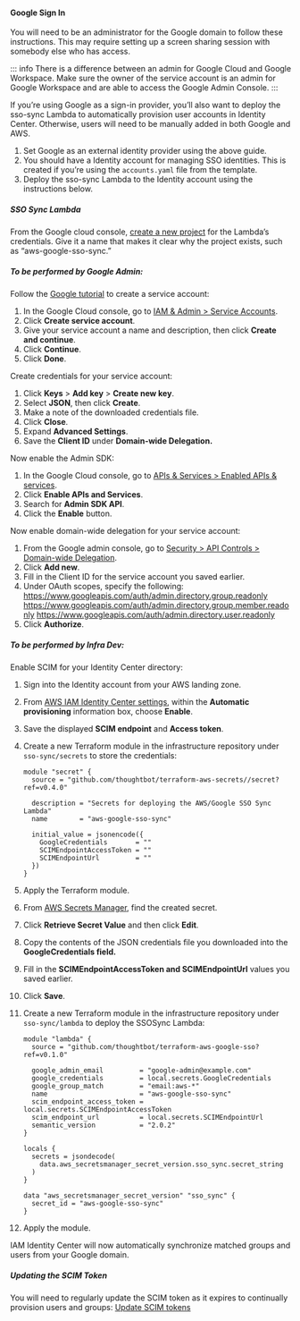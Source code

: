 #### Google Sign In

You will need to be an administrator for the Google domain to follow
these instructions. This may require setting up a screen sharing session
with somebody else who has access.

::: info
There is a difference between an admin for Google Cloud and Google
Workspace. Make sure the owner of the service account is an admin for
Google Workspace and are able to access the Google Admin Console.
:::

If you’re using Google as a sign-in provider, you’ll also want to deploy
the sso-sync Lambda to automatically provision user accounts in Identity
Center. Otherwise, users will need to be manually added in both Google
and AWS.

1.  Set Google as an external identity provider using the above guide.
2.  You should have a Identity account for managing SSO identities. This
    is created if you’re using the `accounts.yaml` file from the
    template.
3.  Deploy the sso-sync Lambda to the Identity account using the
    instructions below.

##### SSO Sync Lambda

From the Google cloud console, [create a new
project](https://console.cloud.google.com/projectcreate) for the
Lambda’s credentials. Give it a name that makes it clear why the
project exists, such as “aws-google-sso-sync.”

##### To be performed by Google Admin:

Follow the [Google
tutorial](https://developers.google.com/workspace/guides/create-credentials#service-account)
to create a service account:

1.  In the Google Cloud console, go to [IAM & Admin \> Service
    Accounts](https://console.cloud.google.com/iam-admin/serviceaccounts).
2.  Click **Create service account**.
3.  Give your service account a name and description, then click
    **Create and continue**.
4.  Click **Continue**.
5.  Click **Done**.

Create credentials for your service account:

1.  Click **Keys** \> **Add key** \> **Create new key**.
2.  Select **JSON**, then click **Create**.
3.  Make a note of the downloaded credentials file.
4.  Click **Close**.
5.  Expand **Advanced Settings**.
6.  Save the **Client ID** under **Domain-wide Delegation.**

Now enable the Admin SDK:

1.  In the Google Cloud console, go to [APIs & Services \> Enabled APIs
    & services](https://console.cloud.google.com/apis/dashboard).
2.  Click **Enable APIs and Services**.
3.  Search for **Admin SDK API**.
4.  Click the **Enable** button.

Now enable domain-wide delegation for your service account:

1.  From the Google admin console, go to [Security \> API Controls \>
    Domain-wide Delegation](https://admin.google.com/ac/owl/domainwidedelegation).
2.  Click **Add new**.
3.  Fill in the Client ID for the service account you saved earlier.
4.  Under OAuth scopes, specify the following:
    <https://www.googleapis.com/auth/admin.directory.group.readonly>
    <https://www.googleapis.com/auth/admin.directory.group.member.readonly>
    <https://www.googleapis.com/auth/admin.directory.user.readonly>
5.  Click **Authorize**.

##### To be performed by Infra Dev:

Enable SCIM for your Identity Center directory:

1.  Sign into the Identity account from your AWS landing zone.
2.  From [AWS IAM Identity Center settings](https://us-east-1.console.aws.amazon.com/singlesignon/home?region=us-east-1#!/instances/7223617cd32e4b1d/settings),
    within the **Automatic provisioning** information box, choose **Enable**.
3.  Save the displayed **SCIM endpoint** and **Access token**.
4.  Create a new Terraform module in the infrastructure repository under
    `sso-sync/secrets` to store the credentials:

    ```
    module "secret" {
      source = "github.com/thoughtbot/terraform-aws-secrets//secret?ref=v0.4.0"

      description = "Secrets for deploying the AWS/Google SSO Sync Lambda"
      name        = "aws-google-sso-sync"

      initial_value = jsonencode({
        GoogleCredentials       = ""
        SCIMEndpointAccessToken = ""
        SCIMEndpointUrl         = ""
      })
    }
    ```
5.  Apply the Terraform module.
6.  From [AWS Secrets Manager](https://us-east-1.console.aws.amazon.com/secretsmanager/listsecrets),
    find the created secret.
7.  Click **Retrieve Secret Value** and then click **Edit**.
8.  Copy the contents of the JSON credentials file you downloaded into
    the **GoogleCredentials field.**
9.  Fill in the **SCIMEndpointAccessToken and SCIMEndpointUrl** values
    you saved earlier.
10. Click **Save**.
11. Create a new Terraform module in the infrastructure repository under
    `sso-sync/lambda` to deploy the SSOSync Lambda:

    ```
    module "lambda" {
      source = "github.com/thoughtbot/terraform-aws-google-sso?ref=v0.1.0"

      google_admin_email         = "google-admin@example.com"
      google_credentials         = local.secrets.GoogleCredentials
      google_group_match         = "email:aws-*"
      name                       = "aws-google-sso-sync"
      scim_endpoint_access_token = local.secrets.SCIMEndpointAccessToken
      scim_endpoint_url          = local.secrets.SCIMEndpointUrl
      semantic_version           = "2.0.2"
    }

    locals {
      secrets = jsondecode(
        data.aws_secretsmanager_secret_version.sso_sync.secret_string
      )
    }

    data "aws_secretsmanager_secret_version" "sso_sync" {
      secret_id = "aws-google-sso-sync"
    }
    ```
12. Apply the module.

IAM Identity Center will now automatically synchronize matched groups
and users from your Google domain.

##### Updating the SCIM Token

You will need to regularly update the SCIM token as it expires to
continually provision users and groups: [Update SCIM tokens](#update-scim-tokens)
